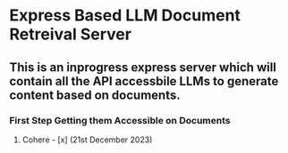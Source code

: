 # Express Based LLM Document Retreival Server

## This is an inprogress express server which will contain all the API accessbile LLMs to generate content based on documents.

### First Step Getting them Accessible on Documents
1. Cohere - [x] (21st December 2023)
